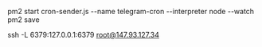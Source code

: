 pm2 start cron-sender.js --name telegram-cron --interpreter node --watch
pm2 save

ssh -L 6379:127.0.0.1:6379 root@147.93.127.34
